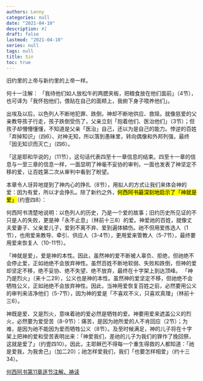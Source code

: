```yaml
---
authors: Lenny
categories: null
date: "2021-04-10"
description: #1
draft: false
lastmod: "2021-04-10"
series: null
tags: null
title: Sin
toc: true
---
```



旧约里的上帝与新约里的上帝一样。
<!--more-->

何十一注解：
「我待他们如人放松牛的两腮夹板，把粮食放在他们面前」（4节），也可译为「我怀抱他们，偎贴在自己的面颊上，我俯下身子喂养他们」。  

出埃及以后，以色列人不断地犯罪、跌倒，神却不断地供应、救赎。就像慈爱的父亲教导孩子行走，孩子跌倒受伤了，父亲立刻「抱着他们、医治他们」（3节）；但孩子却懵懵懂懂，不知道是父亲「医治」自己，还以为是自己的能力。悖逆的百姓「弃掉知识」（四6）、对神无知，所以落到愚昧里，转向偶像和外邦列强，最终「因无知识而灭亡」（四6）。  

「这是耶和华说的」（11节），这句话代表四至十一章信息的结束。四至十一章的信息与一至三章的信息一样，一面显明了神毫不妥协的审判，一面也发表了神坚定不移的爱，让百姓第二次从审判中看到了盼望。  

本章令人讶异地提到了神内心的挣扎（8节），用拟人的方式让我们来体会神的爱：因为有爱，所以才会挣扎。除了新约之外，<mark>何西阿书最深刻地启示了「神就是爱」</mark>（约壹四8）：  

何西阿书清楚地说明：以色列人的历史，乃是一个爱的故事；旧约历史所见证的不只是人的失败，更是神「永不止息」（林前十三8）的爱。神爱祂的百姓，就像丈夫爱妻子、父亲爱儿子，爱到不离不弃、爱到遍体鳞伤。祂不但用爱拣选人（1节），也用爱来教导、牵引、供应人（3-4节），更用爱来管教人（5-7节），最终要用爱来恢复人（10-11节）。  

「神就是爱」，爱是神的本性。因此，虽然神的爱不断被人辜负、拒绝，但祂绝不会停止爱，正如祂绝不会放弃神性。虽然百姓不断地软弱、失败和跌倒，但神的爱却坚定不移，绝不妥协、绝不失望、绝不放弃，最终在十字架上到达顶峰。
「神乃是烈火」（来十二29），公义也是神的本性。虽然神的爱坚定不移，但祂绝不会牺牲公义，正如祂绝不会放弃神性。因此，当神用爱恢复百姓之前，必然要用公义的审判来洁净他们（5-7节），因为神的爱是「不喜欢不义，只喜欢真理」（林前十三6）。  

神既是爱、又是烈火，意味着祂的爱必然是牺牲的爱。神要用爱来遮盖公义的烈火，必然要为爱受苦（8-9节）：痛苦，是因为祂所爱的人不肯回应（2节）；为难，是因为祂不能因为爱而牺牲公义（8节）。及至时候满足，神的儿子将在十字架上把神的爱和受苦表明出来：「神爱我们，差祂的儿子为我们的罪作了挽回祭，这就是爱了」（约壹四10）。因此，主耶稣巴不得每一个重生得救的人都知道：「祂是爱我，为我舍己」（加二20）；祂怎样爱我们，我们「也要怎样相爱」（约十三34）。

<a href = "https://cmcbiblereading.com/2016/09/27/%e4%bd%95%e8%a5%bf%e9%98%bf%e4%b9%a6%e7%ac%ac11%e7%ab%a0%e9%80%90%e8%8a%82%e6%b3%a8%e8%a7%a3%e3%80%81%e7%a5%b7%e8%af%bb/">何西阿书第11章逐节注解、祷读</a>
